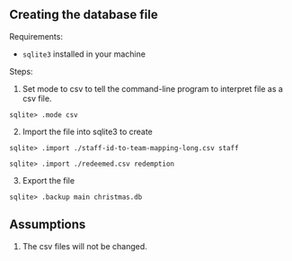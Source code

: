 

## Creating the database file

Requirements:
- `sqlite3` installed in your machine

Steps:

1. Set mode to csv to tell the command-line program to interpret file as a csv file.
```
sqlite> .mode csv
```

2. Import the file into sqlite3 to create
```
sqlite> .import ./staff-id-to-team-mapping-long.csv staff
```

```
sqlite> .import ./redeemed.csv redemption
```

3. Export the file
```
sqlite> .backup main christmas.db
```


## Assumptions

1. The csv files will not be changed.